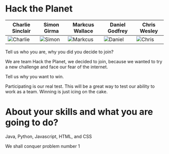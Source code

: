 Hack the Planet
================

| Charlie Sinclair | Simon Girma | Markcus Wallace | Daniel Godfrey | Chris Wesley
|--- |--- |--- |--- |---
| ![Charlie](http://justinakapaste.com//wp-content/uploads/2014/02/tumblr_n0ckh5eFEZ1trn8dmo1_500.jpg) | ![Simon](http://cdn1-www.craveonline.com/assets/uploads/2013/02/Hackers-Matthew-Lillard-Cereal-Killer.jpg) | ![Markcus](http://showbizgeek.com/wp-content/uploads/2014/04/Screen-Shot-2014-04-18-at-18.53.18.png) | ![Daniel](http://www.kitguru.net/wp-content/uploads/2013/07/zerocool.jpg) | ![Chris](http://www.hotflick.net/flicks/1995_Hackers/995HAC_Renoly_Santiago_008.jpg) |

Tell us who you are, why you did you decide to join?

We are team Hack the Planet, we decided to join, because we wanted to try a new challenge and face our fear of the internet.

Tell us why you want to win.

Participating is our real test. This will be a great way to test our ability to work as a team. Winning is just icing on the cake.

About your skills and what you are going to do?
=======

Java, Python, Javascript, HTML, and CSS

We shall conquer problem number 1

